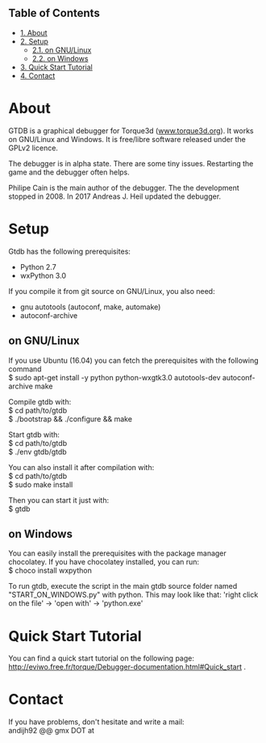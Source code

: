 <div id="table-of-contents">
<h2>Table of Contents</h2>
<div id="text-table-of-contents">
<ul>
<li><a href="#org6ed9c62">1. About</a></li>
<li><a href="#org0ee1bcf">2. Setup</a>
<ul>
<li><a href="#org1f0d490">2.1. on GNU/Linux</a></li>
<li><a href="#orga37abb9">2.2. on Windows</a></li>
</ul>
</li>
<li><a href="#orge030bfb">3. Quick Start Tutorial</a></li>
<li><a href="#orge628ca8">4. Contact</a></li>
</ul>
</div>
</div>


<a id="org6ed9c62"></a>

# About

GTDB is a graphical debugger for Torque3d (www.torque3d.org). It works on
GNU/Linux and Windows. It is free/libre software released under the GPLv2
licence.

The debugger is in alpha state. There are some tiny issues. Restarting the game
and the debugger often helps.

Philipe Cain is the main author of the debugger. The the development stopped
in 2008. In 2017 Andreas J. Heil updated the debugger.


<a id="org0ee1bcf"></a>

# Setup

Gtdb has the following prerequisites:  

-   Python 2.7
-   wxPython 3.0

If you compile it from git source on GNU/Linux, you also need:

-   gnu autotools (autoconf, make, automake)
-   autoconf-archive


<a id="org1f0d490"></a>

## on GNU/Linux

If you use Ubuntu (16.04) you can fetch the prerequisites with the following
command   
$ sudo apt-get install -y python python-wxgtk3.0 autotools-dev autoconf-archive
make

Compile gtdb with:  
$ cd path/to/gtdb  
$ ./bootstrap && ./configure && make

Start gtdb with:  
$ cd path/to/gtdb  
$ ./env gtdb/gtdb

You can also install it after compilation with:  
$ cd path/to/gtdb  
$ sudo make install

Then you can start it just with:   
$ gtdb


<a id="orga37abb9"></a>

## on Windows

You can easily install the prerequisites with the package manager chocolatey. If
you have chocolatey installed, you can run:   
$ choco install wxpython

To run gtdb, execute the script in the main gtdb source folder named
"START\_ON\_WINDOWS.py" with python. This may look like that: 'right click on the
file' -> 'open with' -> 'python.exe'


<a id="orge030bfb"></a>

# Quick Start Tutorial

You can find a quick start tutorial on the following page: 
<http://eviwo.free.fr/torque/Debugger-documentation.html#Quick_start> .


<a id="orge628ca8"></a>

# Contact

If you have problems, don't hesitate and write a mail:   
andijh92 @@ gmx DOT at

